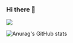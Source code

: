 ### Hi there 👋

<!--
**flowerroot/flowerroot** is a ✨ _special_ ✨ repository because its `README.md` (this file) appears on your GitHub profile.

Here are some ideas to get you started:

- 🔭 I’m currently working on ...
- 🌱 I’m currently learning ...
- 👯 I’m looking to collaborate on ...
- 🤔 I’m looking for help with ...
- 💬 Ask me about ...
- 📫 How to reach me: ...
- 😄 Pronouns: ...
- ⚡ Fun fact: ...
-->

<a href="버튼을 눌렀을 때 이동할 링크" target="_blank"><img src="https://img.shields.io/badge/OpenCV-000000?style=for-the-badge&logo=instargram&logoColor=E4405F"/></a>

![Anurag's GitHub stats](https://github-readme-stats.vercel.app/api?username=flowerroot&show_icons=true&theme=radical)
